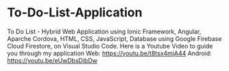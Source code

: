 # To-Do-List-Application
To Do List - Hybrid Web Application using Ionic Framework, Angular, Aparche Cordova, HTML, CSS, JavaScript, Database using Google Firebase Cloud Firestore, on Visual Studio Code. 
Here is a Youtube Video to guide you through my application
Web: https://youtu.be/t8tsx4mjA44
Android: https://youtu.be/eUwDbsDibDw
